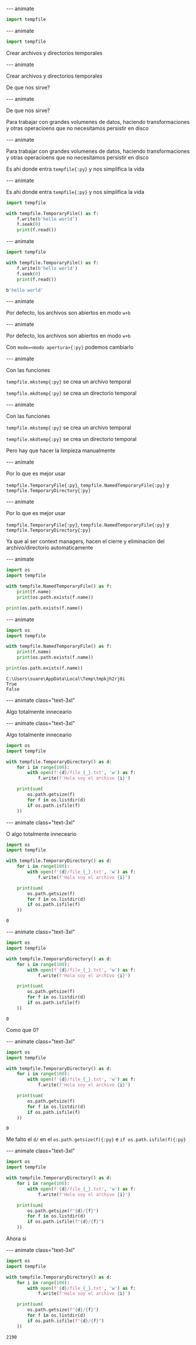 
--- animate

```py
import tempfile
```

--- animate

```py
import tempfile
```

Crear archivos y directorios temporales

--- animate

Crear archivos y directorios temporales

De que nos sirve?

--- animate

De que nos sirve?

Para trabajar con grandes volumenes de datos, haciendo transformaciones y otras operacioens que no necesitamos persistir en disco

--- animate

Para trabajar con grandes volumenes de datos, haciendo transformaciones y otras operacioens que no necesitamos persistir en disco

Es ahi donde entra `tempfile{:py}` y nos simplifica la vida

--- animate

Es ahi donde entra `tempfile{:py}` y nos simplifica la vida

```py
import tempfile

with tempfile.TemporaryFile() as f:
    f.write(b'hello world')
    f.seek(0)
    print(f.read())
```

--- animate

```py
import tempfile

with tempfile.TemporaryFile() as f:
    f.write(b'hello world')
    f.seek(0)
    print(f.read())
```

```sh
b'hello world'
```

--- animate

Por defecto, los archivos son abiertos en modo `w+b`

--- animate

Por defecto, los archivos son abiertos en modo `w+b`

Con `mode=<modo apertura>{:py}` podemos cambiarlo

--- animate

Con las funciones

`tempfile.mkstemp{:py}` se crea un archivo temporal

`tempfile.mkdtemp{:py}` se crea un directorio temporal

--- animate

Con las funciones

`tempfile.mkstemp{:py}` se crea un archivo temporal

`tempfile.mkdtemp{:py}` se crea un directorio temporal

Pero hay que hacer la limpieza manualmente

--- animate

Por lo que es mejor usar

`tempfile.TemporaryFile{:py}`, `tempfile.NamedTemporaryFile{:py}` y `tempfile.TemporaryDirectory{:py}`

--- animate

Por lo que es mejor usar

`tempfile.TemporaryFile{:py}`, `tempfile.NamedTemporaryFile{:py}` y `tempfile.TemporaryDirectory{:py}`

Ya que al ser context managers, hacen el cierre y eliminacion del archivo/directorio automaticamente

--- animate

```py
import os
import tempfile

with tempfile.NamedTemporaryFile() as f:
    print(f.name)
    print(os.path.exists(f.name))

print(os.path.exists(f.name))
```

--- animate

```py
import os
import tempfile

with tempfile.NamedTemporaryFile() as f:
    print(f.name)
    print(os.path.exists(f.name))

print(os.path.exists(f.name))
```

```plain
C:\Users\suare\AppData\Local\Temp\tmpkjh2rj8i
True
False
```

--- animate class="text-3xl"

Algo totalmente inneceario

--- animate class="text-3xl"

Algo totalmente inneceario

```py data-id="1"
import os
import tempfile

with tempfile.TemporaryDirectory() as d:
    for i in range(100):
        with open(f'{d}/file_{_}.txt', 'w') as f:
            f.write(f'Hola soy el archivo {i}')

    print(sum(
        os.path.getsize(f)
        for f in os.listdir(d)
        if os.path.isfile(f)
    ))
```

--- animate class="text-3xl"

O algo totalmente inneceario

```py data-id="1"
import os
import tempfile

with tempfile.TemporaryDirectory() as d:
    for i in range(100):
        with open(f'{d}/file_{_}.txt', 'w') as f:
            f.write(f'Hola soy el archivo {i}')

    print(sum(
        os.path.getsize(f)
        for f in os.listdir(d)
        if os.path.isfile(f)
    ))
```

```plain
0
```

--- animate class="text-3xl"

```py data-id="1"
import os
import tempfile

with tempfile.TemporaryDirectory() as d:
    for i in range(100):
        with open(f'{d}/file_{_}.txt', 'w') as f:
            f.write(f'Hola soy el archivo {i}')

    print(sum(
        os.path.getsize(f)
        for f in os.listdir(d)
        if os.path.isfile(f)
    ))
```

```plain
0
```

Como que 0?

--- animate class="text-3xl"

```py data-id="1"
import os
import tempfile

with tempfile.TemporaryDirectory() as d:
    for i in range(100):
        with open(f'{d}/file_{_}.txt', 'w') as f:
            f.write(f'Hola soy el archivo {i}')

    print(sum(
        os.path.getsize(f)
        for f in os.listdir(d)
        if os.path.isfile(f)
    ))
```

```plain
0
```

Me falto el `d/` en el `os.path.getsize(f){:py}` e `if os.path.isfile(f){:py}`

--- animate class="text-3xl"

```py data-id="1"
import os
import tempfile

with tempfile.TemporaryDirectory() as d:
    for i in range(100):
        with open(f'{d}/file_{_}.txt', 'w') as f:
            f.write(f'Hola soy el archivo {i}')

    print(sum(
        os.path.getsize(f"{d}/{f}")
        for f in os.listdir(d)
        if os.path.isfile(f"{d}/{f}")
    ))
```

Ahora si

--- animate class="text-3xl"

```py data-id="1"
import os
import tempfile

with tempfile.TemporaryDirectory() as d:
    for i in range(100):
        with open(f'{d}/file_{_}.txt', 'w') as f:
            f.write(f'Hola soy el archivo {i}')

    print(sum(
        os.path.getsize(f"{d}/{f}")
        for f in os.listdir(d)
        if os.path.isfile(f"{d}/{f}")
    ))
```

```plain
2190
```
